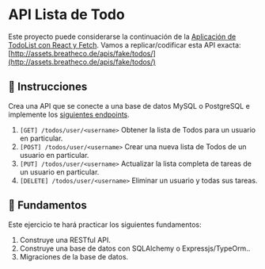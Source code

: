 <!--hide-->
# API Lista de Todo
<!--endhide-->

Este proyecto puede considerarse la continuación de la [Aplicación de TodoList con React y Fetch](https://4geeks.com/interactive-coding-tutorial/beginner/todo-list-react-with-fetch).
Vamos a replicar/codificar esta API exacta: [http://assets.breatheco.de/apis/fake/todos/](http://assets.breatheco.de/apis/fake/todos/)

## 📝 Instrucciones

Crea una API que se conecte a una base de datos MySQL o PostgreSQL e implemente los [siguientes endpoints](http://assets.breatheco.de/apis/fake/todos/).

1. `[GET] /todos/user/<username>` Obtener la lista de Todos para un usuario en particular.
2. `[POST] /todos/user/<username>` Crear una nueva lista de Todos de un usuario en particular.
3. `[PUT] /todos/user/<username>` Actualizar la lista completa de tareas de un usuario en particular.
4. `[DELETE] /todos/user/<username>` Eliminar un usuario y todas sus tareas.

## 📖 Fundamentos

Este ejercicio te hará practicar los siguientes fundamentos:

1. Construye una RESTful API.
2. Construye una base de datos con SQLAlchemy o Expressjs/TypeOrm..
3. Migraciones de la base de datos.
